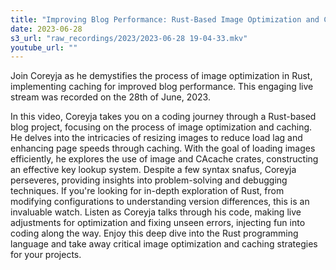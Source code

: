 ```yaml
---
title: "Improving Blog Performance: Rust-Based Image Optimization and Caching | Coding with Coreyja"
date: 2023-06-28
s3_url: "raw_recordings/2023/2023-06-28 19-04-33.mkv"
youtube_url: ""
---
```


Join Coreyja as he demystifies the process of image optimization in Rust, implementing caching for improved blog performance. This engaging live stream was recorded on the 28th of June, 2023.

In this video, Coreyja takes you on a coding journey through a Rust-based blog project, focusing on the process of image optimization and caching. He delves into the intricacies of resizing images to reduce load lag and enhancing page speeds through caching. With the goal of loading images efficiently, he explores the use of image and CAcache crates, constructing an effective key lookup system. Despite a few syntax snafus, Coreyja perseveres, providing insights into problem-solving and debugging techniques. If you're looking for in-depth exploration of Rust, from modifying configurations to understanding version differences, this is an invaluable watch. Listen as Coreyja talks through his code, making live adjustments for optimization and fixing unseen errors, injecting fun into coding along the way. Enjoy this deep dive into the Rust programming language and take away critical image optimization and caching strategies for your projects.
